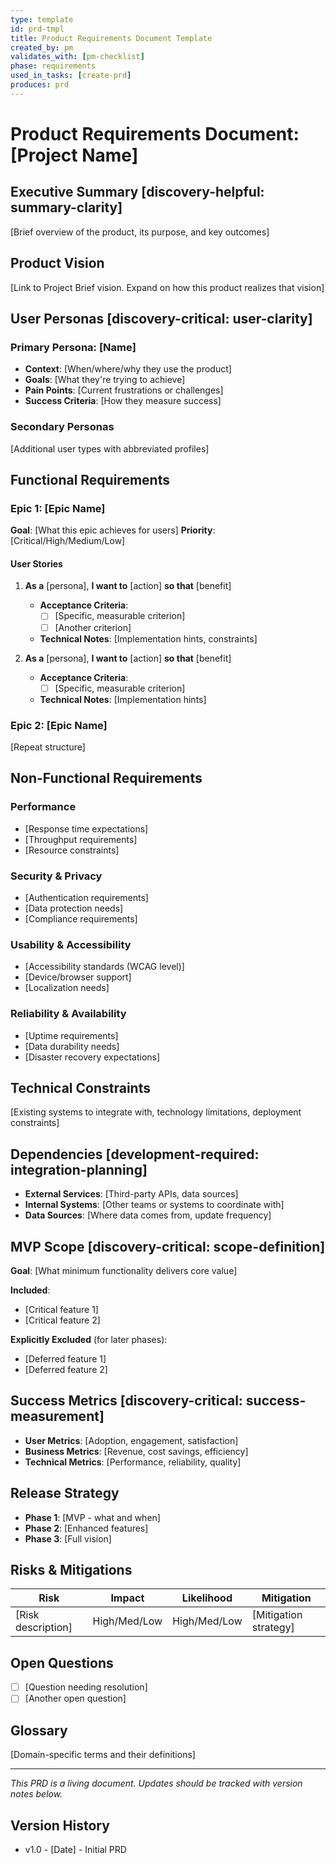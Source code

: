 ```yaml
---
type: template
id: prd-tmpl
title: Product Requirements Document Template
created_by: pm
validates_with: [pm-checklist]
phase: requirements
used_in_tasks: [create-prd]
produces: prd
---
```


# Product Requirements Document: [Project Name]

## Executive Summary [discovery-helpful: summary-clarity]
[Brief overview of the product, its purpose, and key outcomes]

## Product Vision
[Link to Project Brief vision. Expand on how this product realizes that vision]

## User Personas [discovery-critical: user-clarity]

### Primary Persona: [Name]
- **Context**: [When/where/why they use the product]
- **Goals**: [What they're trying to achieve]
- **Pain Points**: [Current frustrations or challenges]
- **Success Criteria**: [How they measure success]

### Secondary Personas
[Additional user types with abbreviated profiles]

## Functional Requirements

### Epic 1: [Epic Name]
**Goal**: [What this epic achieves for users]
**Priority**: [Critical/High/Medium/Low]

#### User Stories
1. **As a** [persona], **I want to** [action] **so that** [benefit]
   - **Acceptance Criteria**:
     - [ ] [Specific, measurable criterion]
     - [ ] [Another criterion]
   - **Technical Notes**: [Implementation hints, constraints]

2. **As a** [persona], **I want to** [action] **so that** [benefit]
   - **Acceptance Criteria**:
     - [ ] [Specific, measurable criterion]
   - **Technical Notes**: [Implementation hints]

### Epic 2: [Epic Name]
[Repeat structure]

## Non-Functional Requirements

### Performance
- [Response time expectations]
- [Throughput requirements]
- [Resource constraints]

### Security & Privacy
- [Authentication requirements]
- [Data protection needs]
- [Compliance requirements]

### Usability & Accessibility
- [Accessibility standards (WCAG level)]
- [Device/browser support]
- [Localization needs]

### Reliability & Availability
- [Uptime requirements]
- [Data durability needs]
- [Disaster recovery expectations]

## Technical Constraints
[Existing systems to integrate with, technology limitations, deployment constraints]

## Dependencies [development-required: integration-planning]
- **External Services**: [Third-party APIs, data sources]
- **Internal Systems**: [Other teams or systems to coordinate with]
- **Data Sources**: [Where data comes from, update frequency]

## MVP Scope [discovery-critical: scope-definition]
**Goal**: [What minimum functionality delivers core value]

**Included**:
- [Critical feature 1]
- [Critical feature 2]

**Explicitly Excluded** (for later phases):
- [Deferred feature 1]
- [Deferred feature 2]

## Success Metrics [discovery-critical: success-measurement]
- **User Metrics**: [Adoption, engagement, satisfaction]
- **Business Metrics**: [Revenue, cost savings, efficiency]
- **Technical Metrics**: [Performance, reliability, quality]

## Release Strategy
- **Phase 1**: [MVP - what and when]
- **Phase 2**: [Enhanced features]
- **Phase 3**: [Full vision]

## Risks & Mitigations
| Risk | Impact | Likelihood | Mitigation |
|------|--------|------------|------------|
| [Risk description] | High/Med/Low | High/Med/Low | [Mitigation strategy] |

## Open Questions
- [ ] [Question needing resolution]
- [ ] [Another open question]

## Glossary
[Domain-specific terms and their definitions]

---
*This PRD is a living document. Updates should be tracked with version notes below.*

## Version History
- v1.0 - [Date] - Initial PRD